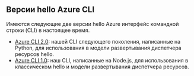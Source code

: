 ## <a name="versions-of-hello-azure-cli"></a>Версии hello Azure CLI

Имеются следующие две версии hello Azure интерфейс командной строки (CLI) в настоящее время.

* [Azure CLI 2.0](../articles/storage/common/storage-azure-cli.md): нашей CLI следующего поколения, написанные на Python, для использования в модели развертывания диспетчера ресурсов hello.
* [Azure CLI 1.0](../articles/storage/common/storage-azure-cli-nodejs.md): наш CLI, написанные на Node.js, для использования в классическом hello и модели развертывания диспетчера ресурсов.
